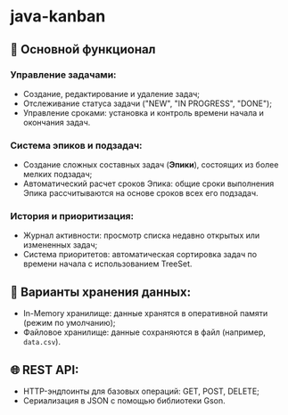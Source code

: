 # java-kanban
## 💼 Основной функционал

### Управление задачами:
*   Создание, редактирование и удаление задач;
*   Отслеживание статуса задачи ("NEW", "IN PROGRESS", "DONE");
*   Управление сроками: установка и контроль времени начала и окончания задач.

### Система эпиков и подзадач:
*   Создание сложных составных задач (**Эпики**), состоящих из более мелких подзадач;
*   Автоматический расчет сроков Эпика: общие сроки выполнения Эпика рассчитываются на основе сроков всех его подзадач.

### История и приоритизация:
*   Журнал активности: просмотр списка недавно открытых или измененных задач;
*   Система приоритетов: автоматическая сортировка задач по времени начала с использованием TreeSet.

## 💾 Варианты хранения данных:
*   In-Memory хранилище: данные хранятся в оперативной памяти (режим по умолчанию);
*   Файловое хранилище: данные сохраняются в файл (например, `data.csv`).

## 🌐 REST API:
*   HTTP-эндпоинты для базовых операций: GET, POST, DELETE;
*   Сериализация в JSON с помощью библиотеки Gson.

